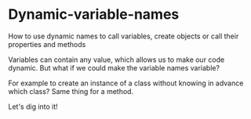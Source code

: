 # Dynamic-variable-names
How to use dynamic names to call variables, create objects or call their properties and methods

Variables can contain any value, which allows us to make our code dynamic. But what if we could make the variable names variable?

For example to create an instance of a class without knowing in advance which class? Same thing for a method.

Let's dig into it!
